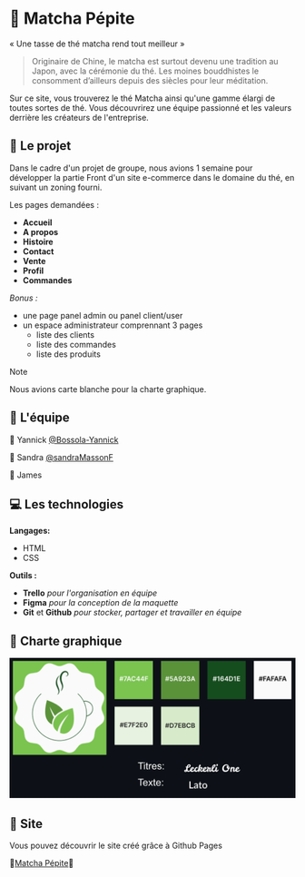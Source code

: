 # 🍃 Matcha Pépite

« Une tasse de thé matcha rend tout meilleur »

> Originaire de Chine, le matcha est surtout devenu une tradition au Japon, avec la cérémonie du thé. Les moines bouddhistes le consomment d’ailleurs depuis des siècles pour leur méditation.

Sur ce site, vous trouverez le thé Matcha ainsi qu'une gamme élargi de toutes sortes de thé. Vous découvrirez une équipe passionné et les valeurs derrière les créateurs de l'entreprise.

## 📓 Le projet 

Dans le cadre d'un projet de groupe, nous avions 1 semaine pour développer la partie Front d'un site e-commerce dans le domaine du thé, en suivant un zoning fourni.

Les pages demandées :

- **Accueil**
- **A propos**
- **Histoire**
- **Contact**
- **Vente**
- **Profil**
- **Commandes**

_Bonus :_

- une page panel admin ou panel client/user
- un espace administrateur comprennant 3 pages
  - liste des clients
  - liste des commandes
  - liste des produits

> [!NOTE]
> Nous avions carte blanche pour la charte graphique.

## 💪 L'équipe 

👤 Yannick [@Bossola-Yannick](https://github.com/bossola-yannick)

👤 Sandra [@sandraMassonF](https://github.com/sandraMassonF)

👤 James 

## 💻 Les technologies 

**Langages:**

- HTML
- CSS

**Outils :**

- **Trello** _pour l'organisation en équipe_
- **Figma** _pour la conception de la maquette_
- **Git** et **Github** _pour stocker, partager et travailler en équipe_

## 📝 Charte graphique 

![Image de la charte graphique.](/images/charte-graphique.png)

## 👀 Site

Vous pouvez découvrir le site créé grâce à Github Pages

🍃[Matcha Pépite](https://jams-sanchez.github.io/matchaTea/)🍃

